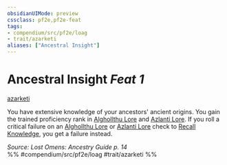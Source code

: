 ```yaml
---
obsidianUIMode: preview
cssclass: pf2e,pf2e-feat
tags:
- compendium/src/pf2e/loag
- trait/azarketi
aliases: ["Ancestral Insight"]
---
```

# Ancestral Insight  *Feat 1*  
[azarketi](../../Rules/traits/azarketi-loag.md)  


You have extensive knowledge of your ancestors' ancient origins. You gain the trained proficiency rank in [Alghollthu Lore](../skills.md#Lore) and [Azlanti Lore](../skills.md#Lore). If you roll a critical failure on an [Alghollthu Lore](../skills.md#Lore) or [Azlanti Lore](../skills.md#Lore) check to [Recall Knowledge](../../Rules/actions/recall-knowledge.md), you get a failure instead.

*Source: Lost Omens: Ancestry Guide p. 14*  
%% #compendium/src/pf2e/loag #trait/azarketi %%